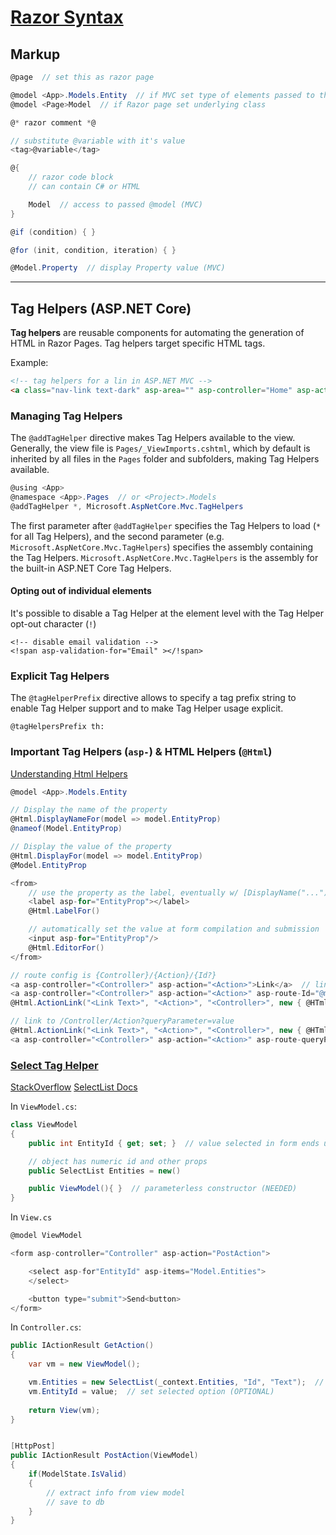 # [Razor Syntax](https://docs.microsoft.com/en-us/aspnet/core/mvc/views/razor)

## Markup

```cs linenums="1"
@page  // set this as razor page

@model <App>.Models.Entity  // if MVC set type of elements passed to the view 
@model <Page>Model  // if Razor page set underlying class

@* razor comment *@

// substitute @variable with it's value
<tag>@variable</tag>

@{
    // razor code block
    // can contain C# or HTML

    Model  // access to passed @model (MVC)
}

@if (condition) { }

@for (init, condition, iteration) { }

@Model.Property  // display Property value (MVC)
```

---

## Tag Helpers (ASP.NET Core)

**Tag helpers** are reusable components for automating the generation of HTML in Razor Pages. Tag helpers target specific HTML tags.

Example:

```html linenums="1"
<!-- tag helpers for a lin in ASP.NET MVC -->
<a class="nav-link text-dark" asp-area="" asp-controller="Home" asp-action="Index">Home</a>
```

### Managing Tag Helpers

The `@addTagHelper` directive makes Tag Helpers available to the view. Generally, the view file is `Pages/_ViewImports.cshtml`, which by default is inherited by all files in the `Pages` folder and subfolders, making Tag Helpers available.

```cs linenums="1"
@using <App>
@namespace <App>.Pages  // or <Project>.Models
@addTagHelper *, Microsoft.AspNetCore.Mvc.TagHelpers
```

The first parameter after `@addTagHelper` specifies the Tag Helpers to load (`*` for all Tag Helpers), and the second parameter (e.g. `Microsoft.AspNetCore.Mvc.TagHelpers`) specifies the assembly containing the Tag Helpers.
`Microsoft.AspNetCore.Mvc.TagHelpers` is the assembly for the built-in ASP.NET Core Tag Helpers.

#### Opting out of individual elements

It's possible to disable a Tag Helper at the element level with the Tag Helper opt-out character (`!`)

```cshtml linenums="1"
<!-- disable email validation -->
<!span asp-validation-for="Email" ></!span>
```

### Explicit Tag Helpers

The `@tagHelperPrefix` directive allows to specify a tag prefix string to enable Tag Helper support and to make Tag Helper usage explicit.

```cshtml linenums="1"
@tagHelpersPrefix th:
```

### Important Tag Helpers (`asp-`) & HTML Helpers (`@Html`)

[Understanding Html Helpers](https://stephenwalther.com/archive/2009/03/03/chapter-6-understanding-html-helpers)

```cs linenums="1"
@model <App>.Models.Entity

// Display the name of the property
@Html.DisplayNameFor(model => model.EntityProp)
@nameof(Model.EntityProp)

// Display the value of the property
@Html.DisplayFor(model => model.EntityProp)
@Model.EntityProp

<from>
    // use the property as the label, eventually w/ [DisplayName("...")]
    <label asp-for="EntityProp"></label>
    @Html.LabelFor()

    // automatically set the value at form compilation and submission
    <input asp-for="EntityProp"/>
    @Html.EditorFor()
</from>

// route config is {Controller}/{Action}/{Id?}
<a asp-controller="<Controller>" asp-action="<Action>">Link</a>  // link to /Controller/Action
<a asp-controller="<Controller>" asp-action="<Action>" asp-route-Id="@model.Id">Link</a>  // link to /Controller/Action/Id
@Html.ActionLink("<Link Text>", "<Action>", "<Controller>", new { @HTmlAttribute = value, Id = value }) // link to /Controller/Action/Id

// link to /Controller/Action?queryParameter=value
@Html.ActionLink("<Link Text>", "<Action>", "<Controller>", new { @HTmlAttribute = value, queryParameter = value })
<a asp-controller="<Controller>" asp-action="<Action>" asp-route-queryParameter="value">Link</a>  // asp-route-* for query strings
```

### [Select Tag Helper](https://docs.microsoft.com/en-us/aspnet/core/mvc/views/working-with-forms)

[StackOverflow](https://stackoverflow.com/a/34624217)
[SelectList Docs](https://docs.microsoft.com/en-us/dotnet/api/system.web.mvc.selectlist)

In `ViewModel.cs`:

```cs linenums="1"
class ViewModel 
{
    public int EntityId { get; set; }  // value selected in form ends up here

    // object has numeric id and other props
    public SelectList Entities = new()

    public ViewModel(){ }  // parameterless constructor (NEEDED)
}
```

In `View.cs`

```cs linenums="1"
@model ViewModel

<form asp-controller="Controller" asp-action="PostAction">

    <select asp-for"EntityId" asp-items="Model.Entities">
    </select>

    <button type="submit">Send<button>
</form>
```

In `Controller.cs`:

```cs linenums="1"
public IActionResult GetAction()
{
    var vm = new ViewModel();

    vm.Entities = new SelectList(_context.Entities, "Id", "Text");  // fill SelectList
    vm.EntityId = value;  // set selected option (OPTIONAL)
    
    return View(vm);
}


[HttpPost]
public IActionResult PostAction(ViewModel)
{
    if(ModelState.IsValid)
    {
        // extract info from view model
        // save to db
    }
}
```
